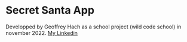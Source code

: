 # Secret Santa App

Developped by Geoffrey Hach as a school project (wild code school) in november 2022.
[My Linkedin](https://www.linkedin.com/in/hachgeoffrey/)

